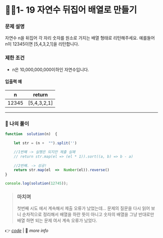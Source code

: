
# 👩‍💻1- 19 자연수 뒤집어 배열로 만들기
### 문제 설명

자연수 n을 뒤집어 각 자리 숫자를 원소로 가지는 배열 형태로 리턴해주세요. 예를들어 n이 12345이면 [5,4,3,2,1]을 리턴합니다.

### 제한 조건

-   n은 10,000,000,000이하인 자연수입니다.

#### 입출력 예
| n |return  |
|--|--|
| 12345 | [5,4,3,2,1] |


---
### 👤 나의 풀이
```js
function  solution(n)  {
	
	let str = (n +  "").split('')

	//1번째 -> 실행은 되지만 제출 실패
	// return str.map(el => (el * 1)).sort((a, b) => b - a)
	 
	//2번째. -> 성공!
	return str.map(el  =>  Number(el)).reverse()
}

console.log(solution(12745));
```
> ### 마치며
> 첫번째 시도 에서 계속해서 제출 오류가 났었는데... 문제의 질문을  다시 읽어 보니 순차적으로 정리해서 배열을 하란 뜻이 아니고 숫자의 배열을 그냥 반대로만 배열 하면 되는 문제 여서 계속 오류가 났었다.


👉 [*code*](https://github.com/gay0ung/Algorithm/blob/master/PROGRAMMERS/LEVEL_01/%E2%9C%A8%20code-re/19_%EC%9E%90%EC%97%B0%EC%88%98%20%EB%92%A4%EC%A7%91%EC%96%B4%20%EB%B0%B0%EC%97%B4%EB%A1%9C%20%EB%A7%8C%EB%93%A4%EA%B8%B0.html) | 📝 *more info*



